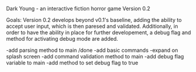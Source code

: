 Dark Young - an interactive fiction horror game
Version 0.2

Goals: Version 0.2 develops beyond v0.1's baseline, adding the ability to accept user input, which is then paresed and validated.  Additionally, in order to have the ability in place for further developement, a debug flag and method for activating debug mode are added.

-add parsing method to main /done
-add basic commands
-expand on splash screen
-add command validation method to main
-add debug flag variable to main
-add method to set debug flag to true

